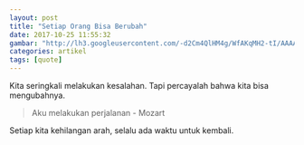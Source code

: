 ```yaml
---
layout: post
title: "Setiap Orang Bisa Berubah"
date: 2017-10-25 11:55:32
gambar: "http://lh3.googleusercontent.com/-d2Cm4QlHM4g/WfAKqMH2-tI/AAAAAAAACj4/kfjCvOJ5B4EUEvCWqF73I4r8DlFjNLyYgCLcBGAs/s900/ba5a54a020568e40c40dea665ada6b85c63a4cfe_hq.jpg"
categories: artikel
tags: [quote]
---
```


Kita seringkali melakukan kesalahan. Tapi percayalah bahwa kita bisa mengubahnya.

> Aku melakukan perjalanan - Mozart

Setiap kita kehilangan arah, selalu ada waktu untuk kembali.